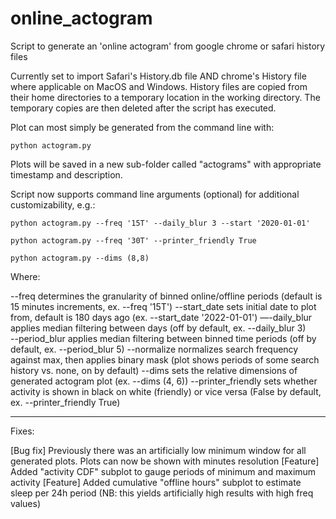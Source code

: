 # online_actogram
Script to generate an 'online actogram' from google chrome or safari history files

Currently set to import Safari's History.db file AND chrome's History file where applicable on MacOS and Windows. History files are copied from their home directories to a temporary location in the working directory. The temporary copies are then deleted after the script has executed. 

Plot can most simply be generated from the command line with:

```python actogram.py```


Plots will be saved in a new sub-folder called "actograms" with appropriate timestamp and description. 


Script now supports command line arguments (optional) for additional customizability, e.g.: 

```python actogram.py --freq '15T' --daily_blur 3 --start '2020-01-01' ```

```python actogram.py --freq '30T' --printer_friendly True```

```python actogram.py --dims (8,8)```

Where: 

--freq determines the granularity of binned online/offline periods (default is 15 minutes increments, ex.  --freq '15T')
--start_date sets initial date to plot from, default is 180 days ago (ex. --start_date '2022-01-01')
—-daily_blur applies median filtering between days (off by default, ex. --daily_blur 3)  
--period_blur applies median filtering between binned time periods (off by default, ex. --period_blur 5)
--normalize normalizes search frequency against max, then applies binary mask (plot shows periods of some search history vs. none, on by default)
--dims sets the relative dimensions of generated actogram plot (ex. --dims (4, 6))
--printer_friendly sets whether activity is shown in black on white (friendly) or vice versa (False by default, ex. --printer_friendly True)


_______________

Fixes: 

[Bug fix] Previously there was an artificially low minimum window for all generated plots. Plots can now be shown with minutes resolution 
[Feature] Added "activity CDF" subplot to gauge periods of minimum and maximum activity 
[Feature] Added cumulative "offline hours" subplot to estimate sleep per 24h period (NB: this yields artificially high results with high freq values)







